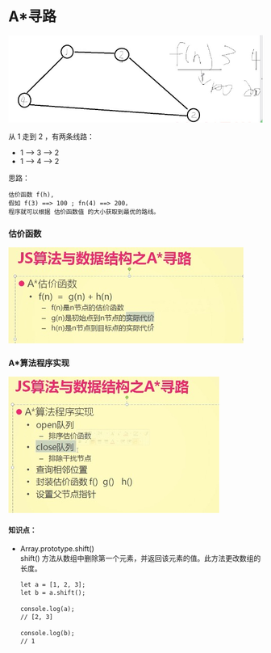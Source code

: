 # A*寻路

![](./images/Jietu20171215-113835.jpg)

从 1 走到 2 ，有两条线路：
  - 1 --> 3 --> 2
  - 1 --> 4 --> 2

思路：

    估价函数 f(h),   
    假如 f(3) ==> 100 ; fn(4) ==> 200，
    程序就可以根据 估价函数值 的大小获取到最优的路线。

### 估价函数
![](./images/Jietu20171218-144421.jpg)

### A*算法程序实现
![](./images/Jietu20171218-145335.jpg)

#### 知识点：
- Array.prototype.shift()  
  shift() 方法从数组中删除第一个元素，并返回该元素的值。此方法更改数组的长度。

      let a = [1, 2, 3];
      let b = a.shift();

      console.log(a);
      // [2, 3]

      console.log(b);
      // 1
